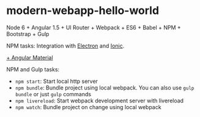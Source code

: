 # modern-webapp-hello-world
Node 6 + Angular 1.5 + UI Router + Webpack + ES6 + Babel + NPM + Bootstrap + Gulp

NPM tasks:
Integration with [Electron](https://github.com/yurykozhenov/modern-webapp-hello-world/tree/electron) and [Ionic](https://github.com/yurykozhenov/modern-webapp-hello-world/tree/ionic).

[+ Angular Material](https://github.com/yurykozhenov/modern-webapp-hello-world/tree/angular-material)

NPM and Gulp tasks:
- `npm start`: Start local http server
- `npm bundle`: Bundle project using local webpack. You can also use `gulp bundle` or just `gulp` commands
- `npm livereload`: Start webpack development server with livereload
- `npm watch`: Bundle project on change using local webpack
